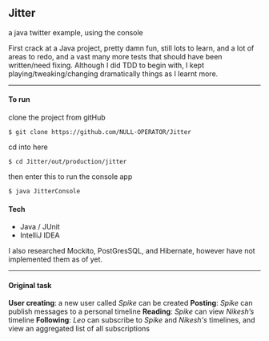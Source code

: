 ## Jitter

a java twitter example, using the console

First crack at a Java project, pretty damn fun, still lots to learn, and a lot of areas to redo, and
a vast many more tests that should have been written/need fixing. Although I did TDD to begin with, I kept playing/tweaking/changing dramatically things as I learnt more.

----
#### To run

clone the project from gitHub
```
$ git clone https://github.com/NULL-OPERATOR/Jitter
 ```

cd into here
```
$ cd Jitter/out/production/jitter
```

then enter this to run the console app
```
$ java JitterConsole
```
#### Tech

 - Java / JUnit
 - IntelliJ IDEA

I also researched Mockito, PostGresSQL, and Hibernate, however have not implemented them as of yet.

---
#### Original task

**User creating**: a new user called *Spike* can be created
**Posting**: *Spike* can publish messages to a personal timeline
**Reading**: *Spike* can view *Nikesh’s* timeline
**Following**: *Leo* can subscribe to *Spike* and *Nikesh's* timelines, and view an aggregated list of all subscriptions




